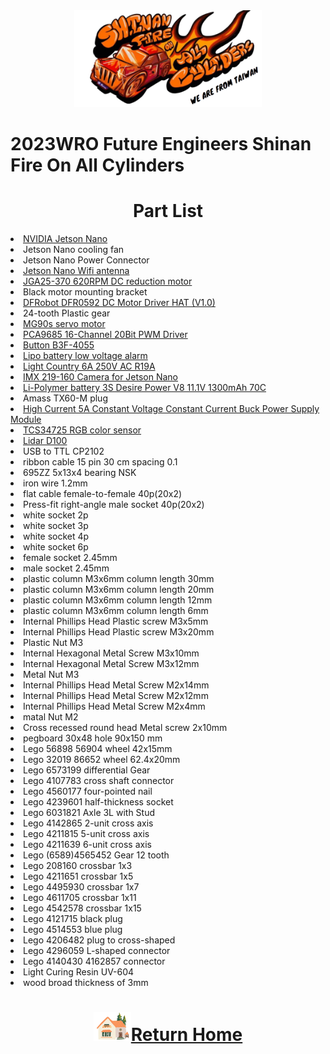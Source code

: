 <div align="center"><img src="../../other/img/logo.png" width="300" alt=" logo"></div>

2023WRO Future Engineers Shinan Fire On All Cylinders  
=====
# <div align="center">Part List </div>
<li><a href="https://developer.nvidia.com/embedded/jetson-nano-developer-kit">NVIDIA Jetson Nano</a></li>
<li>Jetson Nano cooling fan<br></li>
<li>Jetson Nano Power Connector<br></li>
<li><a href="https://www.ebay.com/itm/384696284557">Jetson Nano Wifi antenna</a></li>
<li><a href="https://abra-electronics.com/electromechanical/motors/gear-motors/metal-gearmotors/jga25-370-series/jga25-370-24v-620rpm-jga25-370-geared-dc-motor-for-diy-projects-and-car-kits-24vdc.html">JGA25-370 620RPM DC reduction motor</a></li> 
<li>Black motor mounting bracket<br></li>
<li><a href="https://www.mouser.tw/new/dfrobot/dfrobot-dc-motor-driver-hat/">DFRobot DFR0592 DC Motor Driver HAT (V1.0)</a></li>  
<li>24-tooth Plastic gear<br></li>
<li><a href="https://www.amazon.com/-/zh_TW/dp/B0BFQLNDPM">MG90s servo motor</a></li>  
<li><a href="https://www.az-delivery.de/en/products/pca9685-servotreiber">PCA9685 16-Channel 20Bit PWM Driver</a></li>  
<li><a href="https://www.amazon.ae/XLX-B3f-4055-Momentary-Tactile-Button/dp/B07NWDHH41">Button B3F-4055</a></li>  
<li><a href="https://www.amazon.in/Invento-Battery-Voltage-Indicator-Checker/dp/B072V44Q5Z">Lipo battery low voltage alarm</a></li>  
<li><a href="https://www.ebay.com/itm/354866498573">Light Country 6A 250V AC R19A</a></li>    
<li><a href="https://www.waveshare.com/imx219-160-camera.htm">IMX 219-160 Camera for Jetson Nano</a></li> 
<li><a href="https://shopee.tw/product/17393576/2036942264?gclid=Cj0KCQjw6KunBhDxARIsAKFUGs9xoiZB_LrSF3X4XfnN1sxM-tjzbX4T2Sw9XD0c0Rfc_tkPkczAbBcaApCXEALw_wcB">Li-Polymer battery 3S Desire Power V8 11.1V 1300mAh 70C</a></li>
<li>Amass TX60-M plug<br></li>
<li><a href="https://www.amazon.com/NOYITO-DC-DC-Power-Supply-Module/dp/B07G456MS8">High Current 5A Constant Voltage Constant Current Buck Power Supply Module</a></li>  
<li><a href="https://www.amazon.com/-/zh_TW/TCS34725/dp/B0BBLXXJ4Q">TCS34725 RGB color sensor</a></li>
<li><a href="https://www.robotshop.com/products/ldrobot-d100-lidar-kit">Lidar D100</a></li>  
<li>USB to TTL CP2102<br></li>
<li>ribbon cable 15 pin 30 cm spacing 0.1<br></sli>
<li>695ZZ 5x13x4 bearing NSK<br></li>
<li>iron wire 1.2mm<br></li>
<li>flat cable female-to-female 40p(20x2)<br></li>
<li>Press-fit right-angle male socket 40p(20x2)<br></li>
<li>white socket 2p<br></li>
<li>white socket 3p<br></li>
<li>white socket 4p<br></li>
<li>white socket 6p<br></li>
<li>female socket 2.45mm<br></li>
<li>male socket 2.45mm<br></li>
<li>plastic column M3x6mm column length 30mm<br></li>
<li>plastic column M3x6mm column length 20mm<br></li>
<li>plastic column M3x6mm column length 12mm<br></li>
<li>plastic column M3x6mm column length 6mm<br></li>
<li>Internal Phillips Head Plastic screw M3x5mm<br></li>
<li>Internal Phillips Head Plastic screw M3x20mm<br></li>
<li>Plastic Nut M3<br></li>
<li>Internal Hexagonal Metal Screw M3x10mm<br></li>
<li>Internal Hexagonal Metal Screw M3x12mm<br></li>
<li>Metal Nut M3<br></li>
<li>Internal Phillips Head Metal Screw M2x14mm<br></li>
<li>Internal Phillips Head Metal Screw M2x12mm<br></li>
<li>Internal Phillips Head Metal Screw M2x4mm<br></li>
<li>matal Nut M2<br></li>
<li>Cross recessed round head Metal screw 2x10mm<br></li>
<li>pegboard 30x48 hole 90x150 mm<br></li>
<li>Lego 56898 56904 wheel 42x15mm<br></li>
<li>Lego 32019 86652 wheel 62.4x20mm<br></li>
<li>Lego 6573199 differential Gear<br></li>
<li>Lego 4107783 cross shaft connector <br></li>
<li>Lego 4560177 four-pointed nail<br></li>
<li>Lego 4239601 half-thickness socket<br></li>
<li>Lego 6031821 Axle 3L with Stud<br></li>
<li>Lego 4142865 2-unit cross axis<br></li>
<li>Lego 4211815 5-unit cross axis<br></li>
<li>Lego 4211639 6-unit cross axis<br></li>
<li>Lego (6589)4565452 Gear 12 tooth<br></li>
<li>Lego 208160 crossbar 1x3 <br></li>
<li>Lego 4211651 crossbar 1x5<br></li>
<li>Lego 4495930 crossbar 1x7<br></li>
<li>Lego 4611705 crossbar 1x11<br></li>
<li>Lego 4542578 crossbar 1x15<br></li>
<li>Lego 4121715 black plug<br></li>
<li>Lego 4514553 blue plug<br></li>
<li>Lego 4206482 plug to cross-shaped<br></li>
<li>Lego 4296059 L-shaped connector<br></li>
<li>Lego 4140430 4162857 connector <br></li>
<li>Light Curing Resin UV-604<br></li>
<li>wood broad thickness of 3mm <br></li>

# <div align="center">![HOME](../../other/img/Home.png)[Return Home](../../)</div>  
